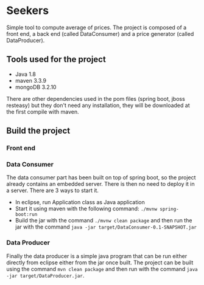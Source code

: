 # Seekers
Simple tool to compute average of prices. The project is composed of a front end, a back end (called DataConsumer) and a price generator (called DataProducer).


## Tools used for the project
- Java 1.8
- maven 3.3.9
- mongoDB 3.2.10

There are other dependencies used in the pom files (spring boot, jboss resteasy) but they don't need any installation, they will be downloaded at the first compile with maven.

## Build the project
### Front end

### Data Consumer
The data consumer part has been built on top of spring boot, so the project already contains an embedded server. There is then no need to deploy it in a server. There are 3 ways to start it.
- In eclipse, run Application class as Java application
- Start it using maven with the following command: `./mvnw spring-boot:run`
- Build the jar with the command `./mvnw clean package` and then run the jar with the command `java -jar target/DataConsumer-0.1-SNAPSHOT.jar` 

### Data Producer
Finally the data producer is a simple java program that can be run either directly from eclipse either from the jar once built. The project can be built using the command `mvn clean package` and then run with the command `java -jar target/DataProducer.jar`. 

